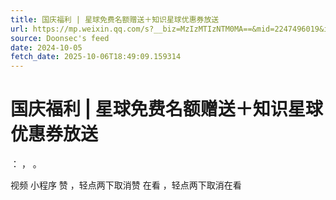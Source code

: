 ```yaml
---
title: 国庆福利 | 星球免费名额赠送＋知识星球优惠券放送
url: https://mp.weixin.qq.com/s?__biz=MzIzMTIzNTM0MA==&mid=2247496019&idx=1&sn=5d0e23fa6f441a6333ceecedeefed4b9
source: Doonsec's feed
date: 2024-10-05
fetch_date: 2025-10-06T18:49:09.159314
---
```


# 国庆福利 | 星球免费名额赠送＋知识星球优惠券放送

：
，
。

视频
小程序
赞
，轻点两下取消赞
在看
，轻点两下取消在看